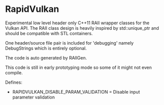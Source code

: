 # RapidVulkan
Experimental low level header only C++11 RAII wrapper classes for the Vulkan API. 
The RAII class design is heavily inspired by std::unique_ptr and should be compatible with STL containers.

One header/source file pair is included for 'debugging' namely DebugStrings which is entirely optional.

The code is auto generated by RAIIGen.

This code is still in early prototyping mode so some of it might not even compile.

Defines:
- RAPIDVULKAN_DISABLE_PARAM_VALIDATION   = Disable input parameter validation
